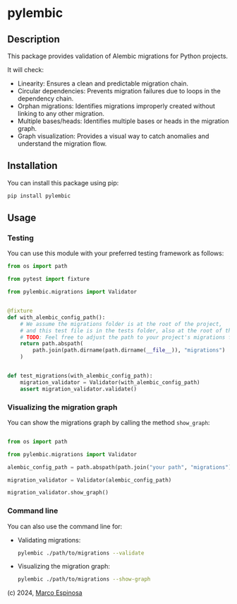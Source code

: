 # pylembic

## Description

This package provides validation of Alembic migrations for Python projects.

It will check:

- Linearity: Ensures a clean and predictable migration chain.
- Circular dependencies: Prevents migration failures due to loops in the
dependency chain.
- Orphan migrations: Identifies migrations improperly created without linking
to any other migration.
- Multiple bases/heads: Identifies multiple bases or heads in the migration graph.
- Graph visualization: Provides a visual way to catch anomalies and understand the
migration flow.

## Installation

You can install this package using pip:

```bash
pip install pylembic
```

## Usage

### Testing

You can use this module with your preferred testing framework as follows:

```python
from os import path

from pytest import fixture

from pylembic.migrations import Validator


@fixture
def with_alembic_config_path():
    # We assume the migrations folder is at the root of the project,
    # and this test file is in the tests folder, also at the root of the project.
    # TODO: Feel free to adjust the path to your project's migrations folder.
    return path.abspath(
        path.join(path.dirname(path.dirname(__file__)), "migrations")
    )


def test_migrations(with_alembic_config_path):
    migration_validator = Validator(with_alembic_config_path)
    assert migration_validator.validate()
```

### Visualizing the migration graph

You can show the migrations graph by calling the method `show_graph`:

```python

from os import path

from pylembic.migrations import Validator

alembic_config_path = path.abspath(path.join("your path", "migrations"))

migration_validator = Validator(alembic_config_path)

migration_validator.show_graph()
```

### Command line

You can also use the command line for:

- Validating migrations:

    ```bash
    pylembic ./path/to/migrations --validate
    ```

- Visualizing the migration graph:

    ```bash
    pylembic ./path/to/migrations --show-graph
    ```

(c) 2024, <a href="mailto:marco@marcoespinosa.com">Marco Espinosa</a>
